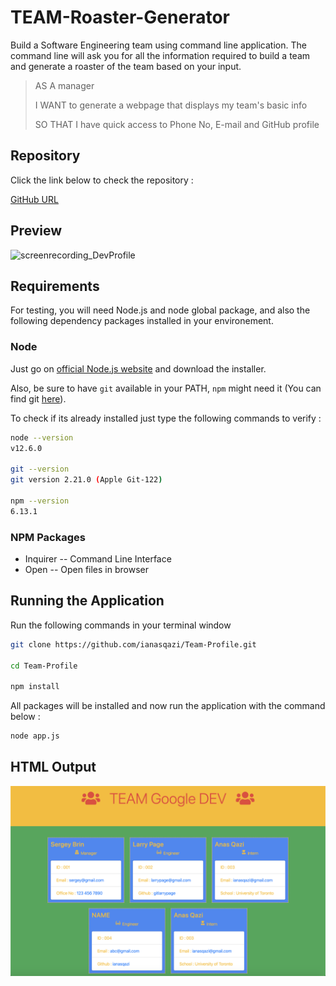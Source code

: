 # **TEAM-Roaster-Generator**

Build a Software Engineering team using command line application. The command line will ask you for all the information required to build a team and generate a roaster of the team based on your input.

> AS A manager
>
> I WANT to generate a webpage that displays my team's basic info
>
> SO THAT I have quick access to Phone No, E-mail and GitHub profile

## Repository 

Click the link below to check the repository :

[GitHub URL](https://github.com/ianasqazi/Team-Profie)

## Preview

![screenrecording_DevProfile](/sample/ScreenRecording_TeamRoaster.gif)

## Requirements

For testing, you will need Node.js and node global package, and also the following dependency packages installed in your environement.  

### Node

 Just go on [official Node.js website](https://nodejs.org/) and download the installer.

Also, be sure to have `git` available in your PATH, `npm` might need it (You can find git [here](https://git-scm.com/)).  

To check if its already installed just type the following commands to verify :

```bash
node --version
v12.6.0

git --version
git version 2.21.0 (Apple Git-122)

npm --version
6.13.1
```

### NPM Packages

- Inquirer -- Command Line Interface
- Open -- Open files in browser

## Running the Application

Run the following commands in your terminal window 

```bash
git clone https://github.com/ianasqazi/Team-Profile.git

cd Team-Profile

npm install
```

All packages will be installed and now run the application with the command below : 

```bash
node app.js
```

## HTML Output

![screenrecording_DevProfile](/sample/ScreenShot_TeamRoaster.png)

